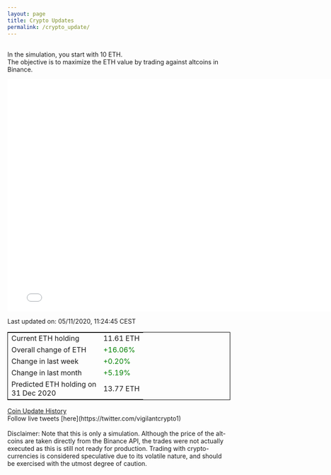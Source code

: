 ```yaml
---
layout: page
title: Crypto Updates
permalink: /crypto_update/
---
```

<br>In the simulation, you start with 10 ETH.<br>The objective is to maximize the ETH value by trading against altcoins 
in Binance.

<iframe width="775" height="525" frameborder="0" scrolling="no" src="//plotly.com/~vikramaditya91/109.embed"></iframe>

Last updated on: 05/11/2020, 11:24:45 CEST 
<table style="border:1px solid black;margin-left:auto;margin-right:auto;">
	<tbody>
	<tr>
		<td>Current ETH holding</td>
		<td>     11.61 ETH</td>
	</tr>
	<tr>
		<td>Overall change of ETH</td>
		<td><font color="green">+16.06%</font></td>
	</tr>
	<tr>
		<td>Change in last week</td>
		<td><font color="green">+0.20%</font></td>
	</tr>
	<tr>
		<td>Change in last month</td>
		<td><font color="green">+5.19%</font></td>
	</tr>
    <tr>
		<td>Predicted ETH holding on<br>31 Dec 2020</td>
		<td>     13.77 ETH</td>
	</tr>
	</tbody>
</table>
<a href="{{ site.baseurl }}/crypto_history">Coin Update History</a>
<br>
Follow live tweets [here](https://twitter.com/vigilantcrypto1)
<br>
<br>
Disclaimer:
Note that this is only a simulation. Although the price of the alt-coins are taken directly from the Binance API, the trades were not actually executed as this is still not ready for production.
Trading with crypto-currencies is considered speculative due to its volatile nature, and should be exercised with the utmost degree of caution.